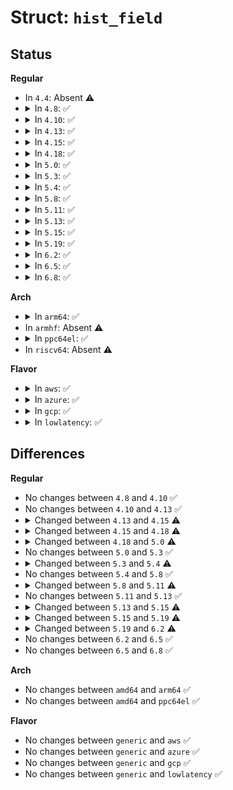 # Struct: <code>hist_field</code>

## Status
<b>Regular</b>
<ul>
<li>
In <code>4.4</code>: Absent ⚠️
</li>
<li>
<details>
<summary>In <code>4.8</code>: ✅</summary>

```c
struct hist_field {
    struct ftrace_event_field *field;
    long unsigned int flags;
    hist_field_fn_t fn;
    unsigned int size;
    unsigned int offset;
};
```
</details>
</li>
<li>
<details>
<summary>In <code>4.10</code>: ✅</summary>

```c
struct hist_field {
    struct ftrace_event_field *field;
    long unsigned int flags;
    hist_field_fn_t fn;
    unsigned int size;
    unsigned int offset;
};
```
</details>
</li>
<li>
<details>
<summary>In <code>4.13</code>: ✅</summary>

```c
struct hist_field {
    struct ftrace_event_field *field;
    long unsigned int flags;
    hist_field_fn_t fn;
    unsigned int size;
    unsigned int offset;
};
```
</details>
</li>
<li>
<details>
<summary>In <code>4.15</code>: ✅</summary>

```c
struct hist_field {
    struct ftrace_event_field *field;
    long unsigned int flags;
    hist_field_fn_t fn;
    unsigned int size;
    unsigned int offset;
    unsigned int is_signed;
    struct hist_field * operands[2];
};
```
</details>
</li>
<li>
<details>
<summary>In <code>4.18</code>: ✅</summary>

```c
struct hist_field {
    struct ftrace_event_field *field;
    long unsigned int flags;
    hist_field_fn_t fn;
    unsigned int size;
    unsigned int offset;
    unsigned int is_signed;
    const char *type;
    struct hist_field * operands[2];
    struct hist_trigger_data *hist_data;
    struct hist_var var;
    enum field_op_id operator;
    char *system;
    char *event_name;
    char *name;
    unsigned int var_idx;
    unsigned int var_ref_idx;
    bool read_once;
};
```
</details>
</li>
<li>
<details>
<summary>In <code>5.0</code>: ✅</summary>

```c
struct hist_field {
    struct ftrace_event_field *field;
    long unsigned int flags;
    hist_field_fn_t fn;
    unsigned int size;
    unsigned int offset;
    unsigned int is_signed;
    const char *type;
    struct hist_field * operands[2];
    struct hist_trigger_data *hist_data;
    struct hist_var var;
    enum field_op_id operator;
    char *system;
    char *event_name;
    char *name;
    unsigned int var_ref_idx;
    bool read_once;
};
```
</details>
</li>
<li>
<details>
<summary>In <code>5.3</code>: ✅</summary>

```c
struct hist_field {
    struct ftrace_event_field *field;
    long unsigned int flags;
    hist_field_fn_t fn;
    unsigned int size;
    unsigned int offset;
    unsigned int is_signed;
    const char *type;
    struct hist_field * operands[2];
    struct hist_trigger_data *hist_data;
    struct hist_var var;
    enum field_op_id operator;
    char *system;
    char *event_name;
    char *name;
    unsigned int var_ref_idx;
    bool read_once;
};
```
</details>
</li>
<li>
<details>
<summary>In <code>5.4</code>: ✅</summary>

```c
struct hist_field {
    struct ftrace_event_field *field;
    long unsigned int flags;
    hist_field_fn_t fn;
    unsigned int ref;
    unsigned int size;
    unsigned int offset;
    unsigned int is_signed;
    const char *type;
    struct hist_field * operands[2];
    struct hist_trigger_data *hist_data;
    struct hist_var var;
    enum field_op_id operator;
    char *system;
    char *event_name;
    char *name;
    unsigned int var_ref_idx;
    bool read_once;
};
```
</details>
</li>
<li>
<details>
<summary>In <code>5.8</code>: ✅</summary>

```c
struct hist_field {
    struct ftrace_event_field *field;
    long unsigned int flags;
    hist_field_fn_t fn;
    unsigned int ref;
    unsigned int size;
    unsigned int offset;
    unsigned int is_signed;
    const char *type;
    struct hist_field * operands[2];
    struct hist_trigger_data *hist_data;
    struct hist_var var;
    enum field_op_id operator;
    char *system;
    char *event_name;
    char *name;
    unsigned int var_ref_idx;
    bool read_once;
};
```
</details>
</li>
<li>
<details>
<summary>In <code>5.11</code>: ✅</summary>

```c
struct hist_field {
    struct ftrace_event_field *field;
    long unsigned int flags;
    hist_field_fn_t fn;
    unsigned int ref;
    unsigned int size;
    unsigned int offset;
    unsigned int is_signed;
    const char *type;
    struct hist_field * operands[2];
    struct hist_trigger_data *hist_data;
    struct hist_var var;
    enum field_op_id operator;
    char *system;
    char *event_name;
    char *name;
    unsigned int var_ref_idx;
    bool read_once;
    unsigned int var_str_idx;
};
```
</details>
</li>
<li>
<details>
<summary>In <code>5.13</code>: ✅</summary>

```c
struct hist_field {
    struct ftrace_event_field *field;
    long unsigned int flags;
    hist_field_fn_t fn;
    unsigned int ref;
    unsigned int size;
    unsigned int offset;
    unsigned int is_signed;
    const char *type;
    struct hist_field * operands[2];
    struct hist_trigger_data *hist_data;
    struct hist_var var;
    enum field_op_id operator;
    char *system;
    char *event_name;
    char *name;
    unsigned int var_ref_idx;
    bool read_once;
    unsigned int var_str_idx;
};
```
</details>
</li>
<li>
<details>
<summary>In <code>5.15</code>: ✅</summary>

```c
struct hist_field {
    struct ftrace_event_field *field;
    long unsigned int flags;
    hist_field_fn_t fn;
    unsigned int ref;
    unsigned int size;
    unsigned int offset;
    unsigned int is_signed;
    long unsigned int buckets;
    const char *type;
    struct hist_field * operands[2];
    struct hist_trigger_data *hist_data;
    struct hist_var var;
    enum field_op_id operator;
    char *system;
    char *event_name;
    char *name;
    unsigned int var_ref_idx;
    bool read_once;
    unsigned int var_str_idx;
};
```
</details>
</li>
<li>
<details>
<summary>In <code>5.19</code>: ✅</summary>

```c
struct hist_field {
    struct ftrace_event_field *field;
    long unsigned int flags;
    hist_field_fn_t fn;
    unsigned int ref;
    unsigned int size;
    unsigned int offset;
    unsigned int is_signed;
    long unsigned int buckets;
    const char *type;
    struct hist_field * operands[2];
    struct hist_trigger_data *hist_data;
    struct hist_var var;
    enum field_op_id operator;
    char *system;
    char *event_name;
    char *name;
    unsigned int var_ref_idx;
    bool read_once;
    unsigned int var_str_idx;
    u64 constant;
    u64 div_multiplier;
};
```
</details>
</li>
<li>
<details>
<summary>In <code>6.2</code>: ✅</summary>

```c
struct hist_field {
    struct ftrace_event_field *field;
    long unsigned int flags;
    long unsigned int buckets;
    const char *type;
    struct hist_field * operands[2];
    struct hist_trigger_data *hist_data;
    enum hist_field_fn fn_num;
    unsigned int ref;
    unsigned int size;
    unsigned int offset;
    unsigned int is_signed;
    struct hist_var var;
    enum field_op_id operator;
    char *system;
    char *event_name;
    char *name;
    unsigned int var_ref_idx;
    bool read_once;
    unsigned int var_str_idx;
    u64 constant;
    u64 div_multiplier;
};
```
</details>
</li>
<li>
<details>
<summary>In <code>6.5</code>: ✅</summary>

```c
struct hist_field {
    struct ftrace_event_field *field;
    long unsigned int flags;
    long unsigned int buckets;
    const char *type;
    struct hist_field * operands[2];
    struct hist_trigger_data *hist_data;
    enum hist_field_fn fn_num;
    unsigned int ref;
    unsigned int size;
    unsigned int offset;
    unsigned int is_signed;
    struct hist_var var;
    enum field_op_id operator;
    char *system;
    char *event_name;
    char *name;
    unsigned int var_ref_idx;
    bool read_once;
    unsigned int var_str_idx;
    u64 constant;
    u64 div_multiplier;
};
```
</details>
</li>
<li>
<details>
<summary>In <code>6.8</code>: ✅</summary>

```c
struct hist_field {
    struct ftrace_event_field *field;
    long unsigned int flags;
    long unsigned int buckets;
    const char *type;
    struct hist_field * operands[2];
    struct hist_trigger_data *hist_data;
    enum hist_field_fn fn_num;
    unsigned int ref;
    unsigned int size;
    unsigned int offset;
    unsigned int is_signed;
    struct hist_var var;
    enum field_op_id operator;
    char *system;
    char *event_name;
    char *name;
    unsigned int var_ref_idx;
    bool read_once;
    unsigned int var_str_idx;
    u64 constant;
    u64 div_multiplier;
};
```
</details>
</li>
</ul>
<b>Arch</b>
<ul>
<li>
<details>
<summary>In <code>arm64</code>: ✅</summary>

```c
struct hist_field {
    struct ftrace_event_field *field;
    long unsigned int flags;
    hist_field_fn_t fn;
    unsigned int ref;
    unsigned int size;
    unsigned int offset;
    unsigned int is_signed;
    const char *type;
    struct hist_field * operands[2];
    struct hist_trigger_data *hist_data;
    struct hist_var var;
    enum field_op_id operator;
    char *system;
    char *event_name;
    char *name;
    unsigned int var_ref_idx;
    bool read_once;
};
```
</details>
</li>
<li>
In <code>armhf</code>: Absent ⚠️
</li>
<li>
<details>
<summary>In <code>ppc64el</code>: ✅</summary>

```c
struct hist_field {
    struct ftrace_event_field *field;
    long unsigned int flags;
    hist_field_fn_t fn;
    unsigned int ref;
    unsigned int size;
    unsigned int offset;
    unsigned int is_signed;
    const char *type;
    struct hist_field * operands[2];
    struct hist_trigger_data *hist_data;
    struct hist_var var;
    enum field_op_id operator;
    char *system;
    char *event_name;
    char *name;
    unsigned int var_ref_idx;
    bool read_once;
};
```
</details>
</li>
<li>
In <code>riscv64</code>: Absent ⚠️
</li>
</ul>
<b>Flavor</b>
<ul>
<li>
<details>
<summary>In <code>aws</code>: ✅</summary>

```c
struct hist_field {
    struct ftrace_event_field *field;
    long unsigned int flags;
    hist_field_fn_t fn;
    unsigned int ref;
    unsigned int size;
    unsigned int offset;
    unsigned int is_signed;
    const char *type;
    struct hist_field * operands[2];
    struct hist_trigger_data *hist_data;
    struct hist_var var;
    enum field_op_id operator;
    char *system;
    char *event_name;
    char *name;
    unsigned int var_ref_idx;
    bool read_once;
};
```
</details>
</li>
<li>
<details>
<summary>In <code>azure</code>: ✅</summary>

```c
struct hist_field {
    struct ftrace_event_field *field;
    long unsigned int flags;
    hist_field_fn_t fn;
    unsigned int ref;
    unsigned int size;
    unsigned int offset;
    unsigned int is_signed;
    const char *type;
    struct hist_field * operands[2];
    struct hist_trigger_data *hist_data;
    struct hist_var var;
    enum field_op_id operator;
    char *system;
    char *event_name;
    char *name;
    unsigned int var_ref_idx;
    bool read_once;
};
```
</details>
</li>
<li>
<details>
<summary>In <code>gcp</code>: ✅</summary>

```c
struct hist_field {
    struct ftrace_event_field *field;
    long unsigned int flags;
    hist_field_fn_t fn;
    unsigned int ref;
    unsigned int size;
    unsigned int offset;
    unsigned int is_signed;
    const char *type;
    struct hist_field * operands[2];
    struct hist_trigger_data *hist_data;
    struct hist_var var;
    enum field_op_id operator;
    char *system;
    char *event_name;
    char *name;
    unsigned int var_ref_idx;
    bool read_once;
};
```
</details>
</li>
<li>
<details>
<summary>In <code>lowlatency</code>: ✅</summary>

```c
struct hist_field {
    struct ftrace_event_field *field;
    long unsigned int flags;
    hist_field_fn_t fn;
    unsigned int ref;
    unsigned int size;
    unsigned int offset;
    unsigned int is_signed;
    const char *type;
    struct hist_field * operands[2];
    struct hist_trigger_data *hist_data;
    struct hist_var var;
    enum field_op_id operator;
    char *system;
    char *event_name;
    char *name;
    unsigned int var_ref_idx;
    bool read_once;
};
```
</details>
</li>
</ul>

## Differences
<b>Regular</b>
<ul>
<li>
No changes between <code>4.8</code> and <code>4.10</code> ✅
</li>
<li>
No changes between <code>4.10</code> and <code>4.13</code> ✅
</li>
<li>
<details>
<summary>Changed between <code>4.13</code> and <code>4.15</code> ⚠️</summary>
<ul>
<li>
<b>Field added. </b>
<code>unsigned int is_signed</code>
</li>
<li>
<b>Field added. </b>
<code>struct hist_field * operands[2]</code>
</li>
</ul>
</details>
</li>
<li>
<details>
<summary>Changed between <code>4.15</code> and <code>4.18</code> ⚠️</summary>
<ul>
<li>
<b>Field added. </b>
<code>const char *type</code>
</li>
<li>
<b>Field added. </b>
<code>struct hist_trigger_data *hist_data</code>
</li>
<li>
<b>Field added. </b>
<code>struct hist_var var</code>
</li>
<li>
<b>Field added. </b>
<code>enum field_op_id operator</code>
</li>
<li>
<b>Field added. </b>
<code>char *system</code>
</li>
<li>
<b>Field added. </b>
<code>char *event_name</code>
</li>
<li>
<b>Field added. </b>
<code>char *name</code>
</li>
<li>
<b>Field added. </b>
<code>unsigned int var_idx</code>
</li>
<li>
<b>Field added. </b>
<code>unsigned int var_ref_idx</code>
</li>
<li>
<b>Field added. </b>
<code>bool read_once</code>
</li>
</ul>
</details>
</li>
<li>
<details>
<summary>Changed between <code>4.18</code> and <code>5.0</code> ⚠️</summary>
<ul>
<li>
<b>Field removed. </b>
<code>unsigned int var_idx</code>
</li>
</ul>
</details>
</li>
<li>
No changes between <code>5.0</code> and <code>5.3</code> ✅
</li>
<li>
<details>
<summary>Changed between <code>5.3</code> and <code>5.4</code> ⚠️</summary>
<ul>
<li>
<b>Field added. </b>
<code>unsigned int ref</code>
</li>
</ul>
</details>
</li>
<li>
No changes between <code>5.4</code> and <code>5.8</code> ✅
</li>
<li>
<details>
<summary>Changed between <code>5.8</code> and <code>5.11</code> ⚠️</summary>
<ul>
<li>
<b>Field added. </b>
<code>unsigned int var_str_idx</code>
</li>
</ul>
</details>
</li>
<li>
No changes between <code>5.11</code> and <code>5.13</code> ✅
</li>
<li>
<details>
<summary>Changed between <code>5.13</code> and <code>5.15</code> ⚠️</summary>
<ul>
<li>
<b>Field added. </b>
<code>long unsigned int buckets</code>
</li>
</ul>
</details>
</li>
<li>
<details>
<summary>Changed between <code>5.15</code> and <code>5.19</code> ⚠️</summary>
<ul>
<li>
<b>Field added. </b>
<code>u64 constant</code>
</li>
<li>
<b>Field added. </b>
<code>u64 div_multiplier</code>
</li>
</ul>
</details>
</li>
<li>
<details>
<summary>Changed between <code>5.19</code> and <code>6.2</code> ⚠️</summary>
<ul>
<li>
<b>Field added. </b>
<code>enum hist_field_fn fn_num</code>
</li>
<li>
<b>Field removed. </b>
<code>hist_field_fn_t fn</code>
</li>
</ul>
</details>
</li>
<li>
No changes between <code>6.2</code> and <code>6.5</code> ✅
</li>
<li>
No changes between <code>6.5</code> and <code>6.8</code> ✅
</li>
</ul>
<b>Arch</b>
<ul>
<li>
No changes between <code>amd64</code> and <code>arm64</code> ✅
</li>
<li>
No changes between <code>amd64</code> and <code>ppc64el</code> ✅
</li>
</ul>
<b>Flavor</b>
<ul>
<li>
No changes between <code>generic</code> and <code>aws</code> ✅
</li>
<li>
No changes between <code>generic</code> and <code>azure</code> ✅
</li>
<li>
No changes between <code>generic</code> and <code>gcp</code> ✅
</li>
<li>
No changes between <code>generic</code> and <code>lowlatency</code> ✅
</li>
</ul>
